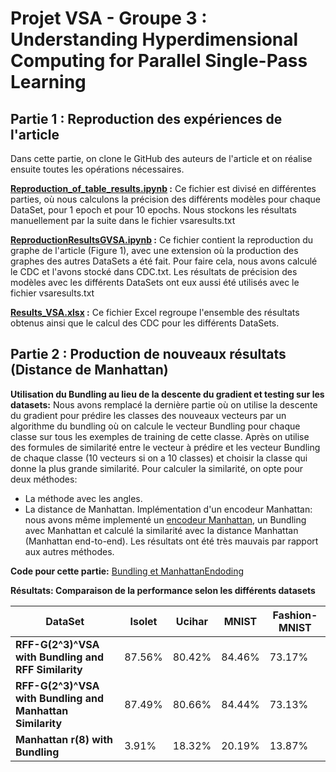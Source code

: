 # Projet VSA - Groupe 3 : Understanding Hyperdimensional Computing for Parallel Single-Pass Learning

## Partie 1 : Reproduction des expériences de l'article
Dans cette partie, on clone le GitHub des auteurs de l'article et on réalise ensuite toutes les opérations nécessaires. 

**[Reproduction_of_table_results.ipynb](Reproduction_of_table_results.ipynb) :** Ce fichier est divisé en différentes parties, où nous calculons la précision des différents modèles pour chaque DataSet, pour 1 epoch et pour 10 epochs. Nous stockons les résultats manuellement par la suite dans le fichier vsaresults.txt

**[ReproductionResultsGVSA.ipynb](ReproductionResultsGVSA.ipynb) :** Ce fichier contient la reproduction du graphe de l'article (Figure 1), avec une extension où la production des graphes des autres DataSets a été fait. Pour faire cela, nous avons calculé le CDC et l'avons stocké dans CDC.txt. Les résultats de précision des modèles avec les différents DataSets ont eux aussi été utilisés avec le fichier vsaresults.txt

**[Results_VSA.xlsx](Results_VSA.xlsx) :** Ce fichier Excel regroupe l'ensemble des résultats obtenus ainsi que le calcul des CDC pour les différents DataSets. 

## Partie 2 : Production de nouveaux résultats (Distance de Manhattan)

**Utilisation du Bundling au lieu de la descente du gradient et testing sur les datasets:** Nous avons remplacé la dernière partie où on utilise la descente du gradient pour prédire les classes des nouveaux vecteurs par un algorithme du bundling où on calcule le vecteur Bundling pour chaque classe sur tous les exemples de training de cette classe. Après on utilise des formules de similarité entre le vecteur à prédire et les vecteur Bundling de chaque classe (10 vecteurs si on a 10 classes) et choisir la classe qui donne la plus grande similarité.
Pour calculer la similarité, on opte pour deux méthodes: 
- La méthode avec les angles.
- La distance de Manhattan.
Implémentation d'un encodeur Manhattan: nous avons 
même implementé un [encodeur Manhattan](encoder_manhattan.py), un Bundling avec Manhattan et calculé la similarité avec la distance Manhattan (Manhattan end-to-end). Les résultats ont été très mauvais par rapport aux autres méthodes.

**Code pour cette partie:** [Bundling et ManhattanEndoding](Bundling_Projet_VSA.ipynb)

**Résultats: Comparaison de la performance selon les différents datasets** 



| DataSet                                              | Isolet  | Ucihar | MNIST  | Fashion-MNIST |
|------------------------------------------------------|---------|--------|--------|---------------|
| **RFF-G(2^3)^VSA with Bundling and RFF Similarity**  | 87.56%  | 80.42% | 84.46% | 73.17%        |
| **RFF-G(2^3)^VSA with Bundling and Manhattan Similarity** | 87.49%  | 80.66% |84.44% | 73.13%        |
| **Manhattan r(8) with Bundling**                     | 3.91%   | 18.32% | 20.19% | 13.87%        |

